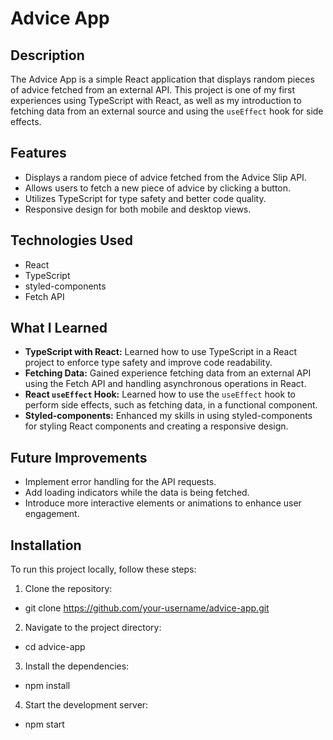 # Advice App

## Description

The Advice App is a simple React application that displays random pieces of advice fetched from an external API. This project is one of my first experiences using TypeScript with React, as well as my introduction to fetching data from an external source and using the `useEffect` hook for side effects.

## Features

- Displays a random piece of advice fetched from the Advice Slip API.
- Allows users to fetch a new piece of advice by clicking a button.
- Utilizes TypeScript for type safety and better code quality.
- Responsive design for both mobile and desktop views.

## Technologies Used

- React
- TypeScript
- styled-components
- Fetch API

## What I Learned

- **TypeScript with React:** Learned how to use TypeScript in a React project to enforce type safety and improve code readability.
- **Fetching Data:** Gained experience fetching data from an external API using the Fetch API and handling asynchronous operations in React.
- **React `useEffect` Hook:** Learned how to use the `useEffect` hook to perform side effects, such as fetching data, in a functional component.
- **Styled-components:** Enhanced my skills in using styled-components for styling React components and creating a responsive design.

## Future Improvements

- Implement error handling for the API requests.
- Add loading indicators while the data is being fetched.
- Introduce more interactive elements or animations to enhance user engagement.

## Installation

To run this project locally, follow these steps:

1. Clone the repository:

- git clone https://github.com/your-username/advice-app.git

2. Navigate to the project directory:

- cd advice-app

3. Install the dependencies:

- npm install

4. Start the development server:

- npm start
